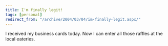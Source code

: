 ```yaml
---
title: I'm finally legit!
tags: [personal]
redirect_from: "/archive/2004/03/04/im-finally-legit.aspx/"
---
```


I received my business cards today. Now I can enter all those raffles at
the local eateries.

